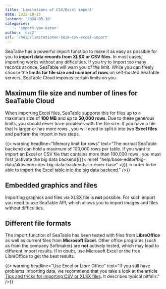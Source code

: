 ```yaml
---
title: 'Limitations of CSV/Excel import'
date: 2022-10-15
lastmod: '2024-05-10'
categories:
    - 'import-von-daten'
author: 'nsc2'
url: '/help/limitationen-beim-csv-excel-import'
---
```


SeaTable has a powerful import function to make it as easy as possible for you to **import data records from XLSX or CSV files**. In most cases, importing works without any difficulties. If you try to import too many records at once, SeaTable will warn you of the limit. While you can freely choose the **limits for file size and number of rows** on self-hosted SeaTable servers, SeaTable Cloud imposes certain limits on you.

## Maximum file size and number of lines for SeaTable Cloud

When importing Excel files, SeaTable supports this for files up to a maximum size of **100 MB** and up to **50,000 rows**. Due to these generous limits, you should never have problems with the file size. If you have a file that is larger or has more rows , you will need to split it into two **Excel files** and perform the import in two steps.

{{< warning  headline="Memory limit for rows"  text="The normal SeaTable backend can hold a maximum of 100,000 rows per table. If you want to import an Excel or CSV file that contains more than 100,000 rows , you must first [activate the big data backend]({{< relref "help/base-editor/big-data/aktivieren-des-big-data-backends-in-einer-base" >}}) in order to be able to [import](https://seatable.io/en/docs/big-data/eine-excel-tabelle-ins-big-data-backend-importieren/) the [Excel table into the big data backend](https://seatable.io/en/docs/big-data/eine-excel-tabelle-ins-big-data-backend-importieren/)." />}}

## Embedded graphics and files

Importing graphics and files via XLSX file is **not** possible. For such import you need to use SeaTable API, which allows you to import images and files without difficulties.

## Different file formats

The import function of SeaTable has been tested with files from **LibreOffice** as well as current files from **Microsoft Excel.** Other office programs (such as from the company Softmaker) are **not** actively tested, which may lead to different import results. If in doubt, use Microsoft Excel or the free LibreOffice to get the best results.

{{< warning  headline="Use Excel or Libre Office"  text="If you still have problems importing data, we recommend that you take a look at the article [Tips and tricks for importing CSV or XLSX files](https://seatable.io/en/docs/import-von-daten/tipps-und-tricks-beim-import-von-csv-oder-xlsx-dateien/). It describes typical pitfalls." />}}
